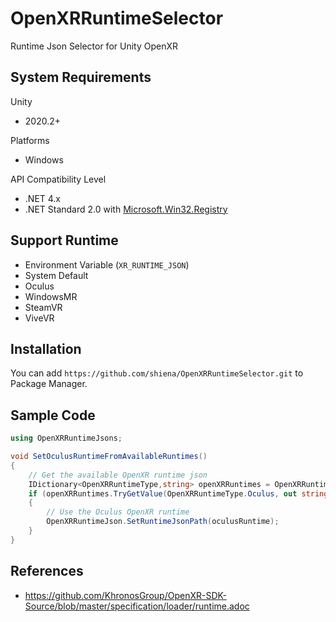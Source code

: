 # OpenXRRuntimeSelector
Runtime Json Selector for Unity OpenXR

## System Requirements

Unity
  - 2020.2+

Platforms
  - Windows

API Compatibility Level
  - .NET 4.x
  - .NET Standard 2.0 with [Microsoft.Win32.Registry](https://www.nuget.org/packages/Microsoft.Win32.Registry/)

## Support Runtime

- Environment Variable (`XR_RUNTIME_JSON`)
- System Default
- Oculus
- WindowsMR
- SteamVR
- ViveVR

## Installation

You can add `https://github.com/shiena/OpenXRRuntimeSelector.git` to Package Manager.

## Sample Code

```cs
using OpenXRRuntimeJsons;

void SetOculusRuntimeFromAvailableRuntimes()
{
    // Get the available OpenXR runtime json
    IDictionary<OpenXRRuntimeType,string> openXRRuntimes = OpenXRRuntimeJson.GetRuntimeJsonPaths();
    if (openXRRuntimes.TryGetValue(OpenXRRuntimeType.Oculus, out string oculusRuntime))
    {
        // Use the Oculus OpenXR runtime
        OpenXRRuntimeJson.SetRuntimeJsonPath(oculusRuntime);
    }
}
```

## References

- https://github.com/KhronosGroup/OpenXR-SDK-Source/blob/master/specification/loader/runtime.adoc
